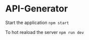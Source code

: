 # API-Generator

Start the application
```npm start```

To hot reaload the server
```npm run dev```
